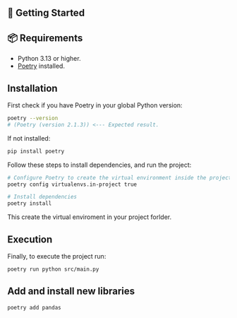 ## 🚀 Getting Started

## 📦 Requirements

- Python 3.13 or higher.
- [Poetry](https://python-poetry.org/docs/#installation) installed.

## Installation

First check if you have Poetry in your global Python version:

```bash
poetry --version
# (Poetry (version 2.1.3)) <--- Expected result.
```

If not installed:

```bash
pip install poetry
```

Follow these steps to install dependencies, and run the project:

```bash
# Configure Poetry to create the virtual environment inside the project folder
poetry config virtualenvs.in-project true

# Install dependencies
poetry install
```

This create the virtual enviroment in your project forlder. 

## Execution 

Finally, to execute the project run:

```bash
poetry run python src/main.py 
```

## Add and install new libraries

```bash
poetry add pandas
```